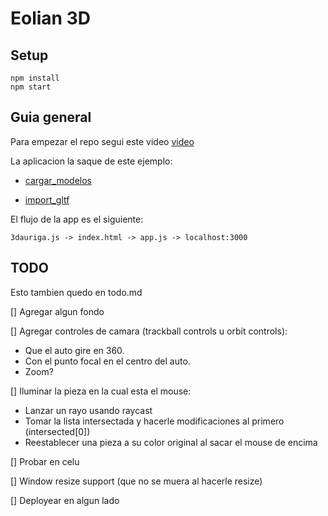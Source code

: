 # Eolian 3D

## Setup

```
npm install
npm start
```

## Guia general

Para empezar el repo segui este video [video](https://www.youtube.com/watch?v=z9qtGHTqLqQ)

La aplicacion la saque de este ejemplo:

* [cargar_modelos](https://threejs.org/examples/?q=obj#webgl_loader_obj_mtl)

* [import_gltf](https://threejs.org/docs/#examples/en/loaders/GLTFLoader)

El flujo de la app es el siguiente:

`3dauriga.js -> index.html -> app.js -> localhost:3000`

## TODO

Esto tambien quedo en todo.md

[] Agregar algun fondo

[] Agregar controles de camara (trackball controls u orbit controls):
 
 * Que el auto gire en 360.
 * Con el punto focal en el centro del auto.
 * Zoom?

[] Iluminar la pieza en la cual esta el mouse:

  * Lanzar un rayo usando raycast
  * Tomar la lista intersectada y hacerle modificaciones al primero (intersected[0])
  * Reestablecer una pieza a su color original al sacar el mouse de encima

[] Probar en celu

[] Window resize support (que no se muera al hacerle resize)

[] Deployear en algun lado